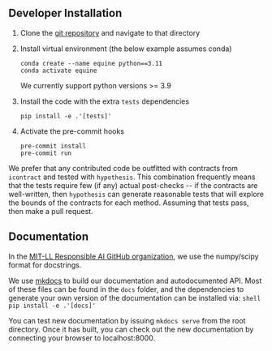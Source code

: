 

## Developer Installation 
1. Clone the [git repository](https://github.com/mit-ll-responsible-ai/equine) and navigate to that directory
    
2. Install virtual environment (the below example assumes conda)

    ```shell
    conda create --name equine python==3.11
    conda activate equine
    ```
    We currently support python versions >= 3.9

3. Install the code with the extra `tests` dependencies

    ```shell
    pip install -e .'[tests]'
    ```

4. Activate the pre-commit hooks
    ```console
    pre-commit install
    pre-commit run
    ```


We prefer that any contributed code be outfitted with contracts from `icontract` and tested with `hypothesis`. 
This combination frequently means that the tests require few (if any) actual post-checks -- if the contracts are
well-written, then `hypothesis` can generate reasonable tests that will explore the bounds of the contracts
for each method.  Assuming that tests pass, then make a pull request. 



## Documentation
In the [MIT-LL Responsible AI GitHub organization](https://github.com/mit-ll-responsible-ai), we use the numpy/scipy format for docstrings.

We use [mkdocs](https://www.mkdocs.org) to build our documentation and autodocumented API. 
Most of these files can be found in the `docs` folder, and the dependencies to generate
your own version of the documentation can be installed via:
    ```shell
    pip install -e .'[docs]'
    ```

You can test new documentation by issuing `mkdocs serve` from the root directory. Once
it has built, you can check out the new documentation by connecting your browser to localhost:8000.
